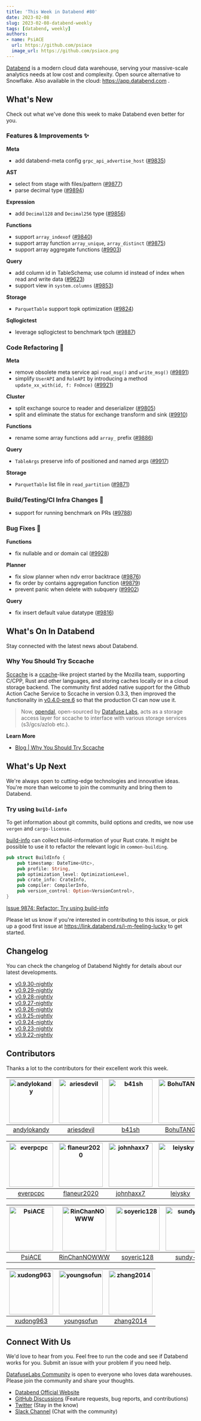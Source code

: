 ```yaml
---
title: 'This Week in Databend #80'
date: 2023-02-08
slug: 2023-02-08-databend-weekly
tags: [databend, weekly]
authors:
- name: PsiACE
  url: https://github.com/psiace
  image_url: https://github.com/psiace.png
---
```


[Databend](https://github.com/datafuselabs/databend) is a modern cloud data warehouse, serving your massive-scale analytics needs at low cost and complexity. Open source alternative to Snowflake. Also available in the cloud: <https://app.databend.com> .

## What's New

Check out what we've done this week to make Databend even better for you.

### Features & Improvements :sparkles:

**Meta**

- add databend-meta config `grpc_api_advertise_host` ([#9835](https://github.com/datafuselabs/databend/pull/9835))

**AST**

- select from stage with files/pattern ([#9877](https://github.com/datafuselabs/databend/pull/9877))
- parse decimal type ([#9894](https://github.com/datafuselabs/databend/pull/9894))

**Expression**

- add `Decimal128` and `Decimal256` type ([#9856](https://github.com/datafuselabs/databend/pull/9856))

**Functions**

- support `array_indexof` ([#9840](https://github.com/datafuselabs/databend/pull/9840))
- support array function `array_unique`, `array_distinct` ([#9875](https://github.com/datafuselabs/databend/pull/9875))
- support array aggregate functions ([#9903](https://github.com/datafuselabs/databend/pull/9903))

**Query**

- add column id in TableSchema; use column id instead of index when read and write data ([#9623](https://github.com/datafuselabs/databend/pull/9623))
- support view in `system.columns` ([#9853](https://github.com/datafuselabs/databend/pull/9853))

**Storage**

- `ParquetTable` support topk optimization ([#9824](https://github.com/datafuselabs/databend/pull/9824))

**Sqllogictest**

- leverage sqllogictest to benchmark tpch ([#9887](https://github.com/datafuselabs/databend/pull/9887))

### Code Refactoring :tada:

**Meta**

- remove obsolete meta service api `read_msg()` and `write_msg()` ([#9891](https://github.com/datafuselabs/databend/pull/9891))
- simplify `UserAPI` and `RoleAPI` by introducing a method `update_xx_with(id, f: FnOnce)` ([#9921](https://github.com/datafuselabs/databend/pull/9921))

**Cluster**

- split exchange source to reader and deserializer ([#9805](https://github.com/datafuselabs/databend/pull/9805))
- split and eliminate the status for exchange transform and sink ([#9910](https://github.com/datafuselabs/databend/pull/9910))

**Functions**

- rename some array functions add `array_` prefix ([#9886](https://github.com/datafuselabs/databend/pull/9886))

**Query**

- `TableArgs` preserve info of positioned and named args ([#9917](https://github.com/datafuselabs/databend/pull/9917))

**Storage**

- `ParquetTable` list file in `read_partition` ([#9871](https://github.com/datafuselabs/databend/pull/9871))

### Build/Testing/CI Infra Changes :electric_plug:

- support for running benchmark on PRs ([#9788](https://github.com/datafuselabs/databend/pull/9788))

### Bug Fixes :wrench:

**Functions**

- fix nullable and or domain cal ([#9928](https://github.com/datafuselabs/databend/pull/9928))

**Planner**

- fix slow planner when ndv error backtrace ([#9876](https://github.com/datafuselabs/databend/pull/9876))
- fix order by contains aggregation function ([#9879](https://github.com/datafuselabs/databend/pull/9879))
- prevent panic when delete with subquery ([#9902](https://github.com/datafuselabs/databend/pull/9902))

**Query**

- fix insert default value datatype ([#9816](https://github.com/datafuselabs/databend/pull/9816))

## What's On In Databend

Stay connected with the latest news about Databend.

### Why You Should Try Sccache

[Sccache](https://github.com/mozilla/sccache) is a [ccache](https://ccache.dev/)-like project started by the Mozilla team, supporting C/CPP, Rust and other languages, and storing caches locally or in a cloud storage backend. The community first added native support for the Github Action Cache Service to Sccache in version 0.3.3, then improved the functionality in [v0.4.0-pre.6](https://github.com/mozilla/sccache/releases/tag/v0.4.0-pre.6) so that the production CI can now use it.

> Now, [opendal](https://github.com/datafuselabs/opendal), open-sourced by [Datafuse Labs](https://github.com/datafuselabs), acts as a storage access layer for sccache to interface with various storage services (s3/gcs/azlob etc.).

**Learn More**

- [Blog | Why You Should Try Sccache](https://databend.rs/blog/sccache)

## What's Up Next

We're always open to cutting-edge technologies and innovative ideas. You're more than welcome to join the community and bring them to Databend.

### Try using `build-info`

To get information about git commits, build options and credits, we now use `vergen` and `cargo-license`.

[build-info](https://github.com/danielschemmel/build-info) can collect build-information of your Rust crate. It might be possible to use it to refactor the relevant logic in `common-building`.

```rust
pub struct BuildInfo {
    pub timestamp: DateTime<Utc>,
    pub profile: String,
    pub optimization_level: OptimizationLevel,
    pub crate_info: CrateInfo,
    pub compiler: CompilerInfo,
    pub version_control: Option<VersionControl>,
}
```

[Issue 9874: Refactor: Try using build-info](https://github.com/datafuselabs/databend/issues/9874)

Please let us know if you're interested in contributing to this issue, or pick up a good first issue at <https://link.databend.rs/i-m-feeling-lucky> to get started.

## Changelog

You can check the changelog of Databend Nightly for details about our latest developments.

- [v0.9.30-nightly](https://github.com/datafuselabs/databend/releases/tag/v0.9.30-nightly)
- [v0.9.29-nightly](https://github.com/datafuselabs/databend/releases/tag/v0.9.29-nightly)
- [v0.9.28-nightly](https://github.com/datafuselabs/databend/releases/tag/v0.9.28-nightly)
- [v0.9.27-nightly](https://github.com/datafuselabs/databend/releases/tag/v0.9.27-nightly)
- [v0.9.26-nightly](https://github.com/datafuselabs/databend/releases/tag/v0.9.26-nightly)
- [v0.9.25-nightly](https://github.com/datafuselabs/databend/releases/tag/v0.9.25-nightly)
- [v0.9.24-nightly](https://github.com/datafuselabs/databend/releases/tag/v0.9.24-nightly)
- [v0.9.23-nightly](https://github.com/datafuselabs/databend/releases/tag/v0.9.23-nightly)
- [v0.9.22-nightly](https://github.com/datafuselabs/databend/releases/tag/v0.9.22-nightly)

## Contributors

Thanks a lot to the contributors for their excellent work this week.

[<img alt="andylokandy" src="https://avatars.githubusercontent.com/u/9637710?v=4&s=117" width="117" />](https://github.com/andylokandy) |[<img alt="ariesdevil" src="https://avatars.githubusercontent.com/u/7812909?v=4&s=117" width="117" />](https://github.com/ariesdevil) |[<img alt="b41sh" src="https://avatars.githubusercontent.com/u/1070352?v=4&s=117" width="117" />](https://github.com/b41sh) |[<img alt="BohuTANG" src="https://avatars.githubusercontent.com/u/172204?v=4&s=117" width="117" />](https://github.com/BohuTANG) |[<img alt="dependabot[bot]" src="https://avatars.githubusercontent.com/in/29110?v=4&s=117" width="117" />](https://github.com/apps/dependabot) |[<img alt="drmingdrmer" src="https://avatars.githubusercontent.com/u/44069?v=4&s=117" width="117" />](https://github.com/drmingdrmer) |
:---: |:---: |:---: |:---: |:---: |:---: |
[andylokandy](https://github.com/andylokandy) |[ariesdevil](https://github.com/ariesdevil) |[b41sh](https://github.com/b41sh) |[BohuTANG](https://github.com/BohuTANG) |[dependabot[bot]](https://github.com/apps/dependabot) |[drmingdrmer](https://github.com/drmingdrmer) |

[<img alt="everpcpc" src="https://avatars.githubusercontent.com/u/1808802?v=4&s=117" width="117" />](https://github.com/everpcpc) |[<img alt="flaneur2020" src="https://avatars.githubusercontent.com/u/129800?v=4&s=117" width="117" />](https://github.com/flaneur2020) |[<img alt="johnhaxx7" src="https://avatars.githubusercontent.com/u/12479235?v=4&s=117" width="117" />](https://github.com/johnhaxx7) |[<img alt="leiysky" src="https://avatars.githubusercontent.com/u/22445410?v=4&s=117" width="117" />](https://github.com/leiysky) |[<img alt="lichuang" src="https://avatars.githubusercontent.com/u/1998569?v=4&s=117" width="117" />](https://github.com/lichuang) |[<img alt="mergify[bot]" src="https://avatars.githubusercontent.com/in/10562?v=4&s=117" width="117" />](https://github.com/apps/mergify) |
:---: |:---: |:---: |:---: |:---: |:---: |
[everpcpc](https://github.com/everpcpc) |[flaneur2020](https://github.com/flaneur2020) |[johnhaxx7](https://github.com/johnhaxx7) |[leiysky](https://github.com/leiysky) |[lichuang](https://github.com/lichuang) |[mergify[bot]](https://github.com/apps/mergify) |

[<img alt="PsiACE" src="https://avatars.githubusercontent.com/u/36896360?v=4&s=117" width="117" />](https://github.com/PsiACE) |[<img alt="RinChanNOWWW" src="https://avatars.githubusercontent.com/u/33975039?v=4&s=117" width="117" />](https://github.com/RinChanNOWWW) |[<img alt="soyeric128" src="https://avatars.githubusercontent.com/u/106025534?v=4&s=117" width="117" />](https://github.com/soyeric128) |[<img alt="sundy-li" src="https://avatars.githubusercontent.com/u/3325189?v=4&s=117" width="117" />](https://github.com/sundy-li) |[<img alt="TCeason" src="https://avatars.githubusercontent.com/u/33082201?v=4&s=117" width="117" />](https://github.com/TCeason) |[<img alt="Xuanwo" src="https://avatars.githubusercontent.com/u/5351546?v=4&s=117" width="117" />](https://github.com/Xuanwo) |
:---: |:---: |:---: |:---: |:---: |:---: |
[PsiACE](https://github.com/PsiACE) |[RinChanNOWWW](https://github.com/RinChanNOWWW) |[soyeric128](https://github.com/soyeric128) |[sundy-li](https://github.com/sundy-li) |[TCeason](https://github.com/TCeason) |[Xuanwo](https://github.com/Xuanwo) |

[<img alt="xudong963" src="https://avatars.githubusercontent.com/u/41979257?v=4&s=117" width="117" />](https://github.com/xudong963) |[<img alt="youngsofun" src="https://avatars.githubusercontent.com/u/5782159?v=4&s=117" width="117" />](https://github.com/youngsofun) |[<img alt="zhang2014" src="https://avatars.githubusercontent.com/u/8087042?v=4&s=117" width="117" />](https://github.com/zhang2014) |
:---: |:---: |:---: |
[xudong963](https://github.com/xudong963) |[youngsofun](https://github.com/youngsofun) |[zhang2014](https://github.com/zhang2014) |

## Connect With Us

We'd love to hear from you. Feel free to run the code and see if Databend works for you. Submit an issue with your problem if you need help.

[DatafuseLabs Community](https://github.com/datafuselabs/) is open to everyone who loves data warehouses. Please join the community and share your thoughts.

- [Databend Official Website](https://databend.rs)
- [GitHub Discussions](https://github.com/datafuselabs/databend/discussions) (Feature requests, bug reports, and contributions)
- [Twitter](https://twitter.com/DatabendLabs) (Stay in the know)
- [Slack Channel](https://link.databend.rs/join-slack) (Chat with the community)
